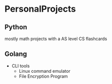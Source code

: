 # PersonalProjects

## Python
  mostly math projects with a AS level CS flashcards
## Golang
  - CLI tools
    - Linux command emulator
    - File Encryption Program
